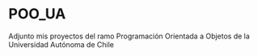 # POO_UA
Adjunto mis proyectos del ramo Programación Orientada a Objetos de la Universidad Autónoma de Chile

